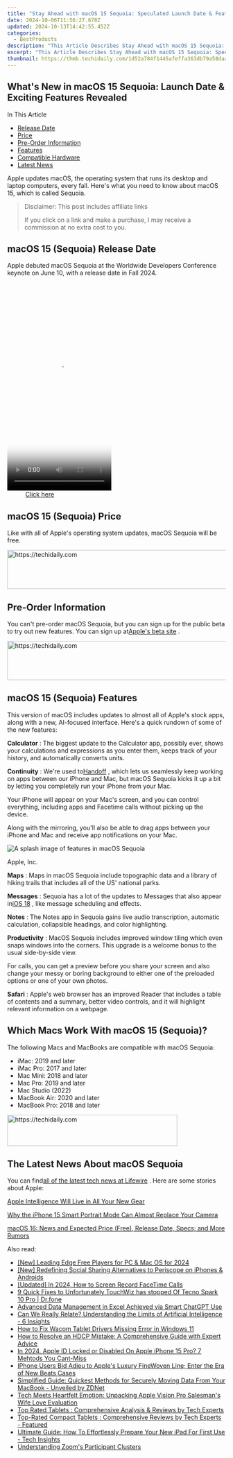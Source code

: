 ```yaml
---
title: "Stay Ahead with macOS 15 Sequoia: Speculated Launch Date & Feature Breakdowns"
date: 2024-10-06T11:56:27.678Z
updated: 2024-10-13T14:42:55.452Z
categories:
  - BestProducts
description: "This Article Describes Stay Ahead with macOS 15 Sequoia: Speculated Launch Date & Feature Breakdowns"
excerpt: "This Article Describes Stay Ahead with macOS 15 Sequoia: Speculated Launch Date & Feature Breakdowns"
thumbnail: https://thmb.techidaily.com/1d52a784f1445afeffa363db79a58daa37aba70187bc1afa1f381803fc3dfa00.jpg
---
```


## What's New in macOS 15 Sequoia: Launch Date & Exciting Features Revealed

 In This Article

* [Release Date](https://www.lifewire.com/#toc-macos-15-sequoia-release-date)
* [Price](https://www.lifewire.com/#toc-macos-15-sequoia-price)
* [Pre-Order Information](https://www.lifewire.com/#toc-pre-order-information)
* [Features](https://www.lifewire.com/#toc-macos-15-sequoia-features)
* [Compatible Hardware](https://www.lifewire.com/#toc-which-macs-work-with-macos-15-sequoia)
* [Latest News](https://www.lifewire.com/#toc-the-latest-news-about-macos-sequoia)

 Apple updates macOS, the operating system that runs its desktop and laptop computers, every fall. Here's what you need to know about macOS 15, which is called Sequoia.

>  Disclaimer: This post includes affiliate links
>
>  If you click on a link and make a purchase, I may receive a commission at no extra cost to you.
>

## macOS 15 (Sequoia) Release Date

 Apple debuted macOS Sequoia at the Worldwide Developers Conference keynote on June 10, with a release date in Fall 2024.

<!-- affiliate ads begin -->
<span id="1770526">
					<video width="240" height="480" style="cursor:pointer"
           poster="//a.impactradius-go.com/display-clicktoplayimage/1770526.png"
           onclick="if(!this.playClicked){this.play();this.setAttribute('controls',true);this.playClicked=true;}">
	   <source src="//a.impactradius-go.com/display-ad/20702-1770526">
	   <img src="//a.impactradius-go.com/display-clicktoplayimage/1770526.png" style="border: none; height: 100%; width: 100%; object-fit: contain">
	</video>
	<div style="width:150px;text-align:center"><a href="javascript:window.open(decodeURIComponent('https%3A%2F%2Ftokenmetrics.sjv.io%2Fc%2F5597632%2F1770526%2F20702'), '_blank');void(0);">Click here</a></div>
</span>
<img height="0" width="0" src="https://imp.pxf.io/i/5597632/1770526/20702" style="position:absolute;visibility:hidden;" border="0" />
<!-- affiliate ads end -->

## macOS 15 (Sequoia) Price

 Like with all of Apple's operating system updates, macOS Sequoia will be free.

<!-- affiliate ads begin -->
<a href="https://sentrypc.7eer.net/c/5597632/398455/3022" target="_top" id="398455">
  <img src="//a.impactradius-go.com/display-ad/3022-398455" border="0" alt="https://techidaily.com" width="728" height="90"/>
</a>
<img height="0" width="0" src="https://sentrypc.7eer.net/i/5597632/398455/3022" style="position:absolute;visibility:hidden;" border="0" />
<!-- affiliate ads end -->

## Pre-Order Information

 You can't pre-order macOS Sequoia, but you can sign up for the public beta to try out new features. You can sign up at[Apple's beta site](https://beta.apple.com) .

<!-- affiliate ads begin -->
<a href="https://imp.i357552.net/c/5597632/947750/11832" target="_top" id="947750">
  <img src="//a.impactradius-go.com/display-ad/11832-947750" border="0" alt="https://techidaily.com" width="728" height="90"/>
</a>
<img height="0" width="0" src="https://imp.i357552.net/i/5597632/947750/11832" style="position:absolute;visibility:hidden;" border="0" />
<!-- affiliate ads end -->

## macOS 15 (Sequoia) Features

 This version of macOS includes updates to almost all of Apple's stock apps, along with a new, AI-focused interface. Here's a quick rundown of some of the new features:

**Calculator** : The biggest update to the Calculator app, possibly ever, shows your calculations and expressions as you enter them, keeps track of your history, and automatically converts units.

**Continuity** : We're used to[Handoff](https://www.lifewire.com/everything-you-need-to-know-about-handoff-4079966) , which lets us seamlessly keep working on apps between our iPhone and Mac, but macOS Sequoia kicks it up a bit by letting you completely run your iPhone from your Mac.

 Your iPhone will appear on your Mac's screen, and you can control everything, including apps and Facetime calls without picking up the device.

 Along with the mirroring, you'll also be able to drag apps between your iPhone and Mac and receive app notifications on your Mac.

![A splash image of features in macOS Sequoia](https://www.lifewire.com/thmb/ONAPv3Ngn4fkhdD98YdmH20NSjw=/960x0/filters:no_upscale():max_bytes(150000):strip_icc():format(webp)/macOSSequoiafeaturessplash-d3561c06521a496a9157728b767d7050.jpg)

Apple, Inc.

**Maps** : Maps in macOS Sequoia include topographic data and a library of hiking trails that includes all of the US' national parks.

**Messages** : Sequoia has a lot of the updates to Messages that also appear in[iOS 18](https://www.lifewire.com/ios-18-8552216) , like message scheduling and effects.

**Notes** : The Notes app in Sequoia gains live audio transcription, automatic calculation, collapsible headings, and color highlighting.

**Productivity** : MacOS Sequoia includes improved window tiling which even snaps windows into the corners. This upgrade is a welcome bonus to the usual side-by-side view.

 For calls, you can get a preview before you share your screen and also change your messy or boring background to either one of the preloaded options or one of your own photos.

**Safari** : Apple's web browser has an improved Reader that includes a table of contents and a summary, better video controls, and it will highlight relevant information on a webpage.

## Which Macs Work With macOS 15 (Sequoia)?

 The following Macs and MacBooks are compatible with macOS Sequoia:

* iMac: 2019 and later
* iMac Pro: 2017 and later
* Mac Mini: 2018 and later
* Mac Pro: 2019 and later
* Mac Studio (2022)
* MacBook Air: 2020 and later
* MacBook Pro: 2018 and later

<!-- affiliate ads begin -->
<a href="https://aligracehair.sjv.io/c/5597632/2135359/19272" target="_top" id="2135359">
  <img src="//a.impactradius-go.com/display-ad/19272-2135359" border="0" alt="https://techidaily.com" width="392" height="72"/>
</a>
<img height="0" width="0" src="https://aligracehair.sjv.io/i/5597632/2135359/19272" style="position:absolute;visibility:hidden;" border="0" />
<!-- affiliate ads end -->

## The Latest News About macOS Sequoia

 You can find[all of the latest tech news at Lifewire](https://www.lifewire.com/news-4795879) . Here are some stories about Apple:

[Apple Intelligence Will Live in All Your New Gear](https://www.lifewire.com/apple-intelligence-announced-8661142)

[Why the iPhone 15 Smart Portrait Mode Can Almost Replace Your Camera](https://www.lifewire.com/iphone-15-smart-portrait-mode-8282549)

[macOS 16: News and Expected Price (Free), Release Date, Specs; and More Rumors](https://www.lifewire.com/macos-16-8612551)

<ins class="adsbygoogle"
     style="display:block"
     data-ad-format="autorelaxed"
     data-ad-client="ca-pub-7571918770474297"
     data-ad-slot="1223367746"></ins>

<ins class="adsbygoogle"
     style="display:block"
     data-ad-client="ca-pub-7571918770474297"
     data-ad-slot="8358498916"
     data-ad-format="auto"
     data-full-width-responsive="true"></ins>

<span class="atpl-alsoreadstyle">Also read:</span>
<div><ul>
<li><a href="https://vp-tips.techidaily.com/new-leading-edge-free-players-for-pc-and-mac-os-for-2024/"><u>[New] Leading Edge Free Players for PC & Mac OS for 2024</u></a></li>
<li><a href="https://extra-skills.techidaily.com/new-redefining-social-sharing-alternatives-to-periscope-on-iphones-and-androids/"><u>[New] Redefining Social Sharing Alternatives to Periscope on iPhones & Androids</u></a></li>
<li><a href="https://screen-capture.techidaily.com/updated-in-2024-how-to-screen-record-facetime-calls/"><u>[Updated] In 2024, How to Screen Record FaceTime Calls</u></a></li>
<li><a href="https://howto.techidaily.com/9-quick-fixes-to-unfortunately-touchwiz-has-stopped-of-tecno-spark-10-pro-drfone-by-drfone-fix-android-problems-fix-android-problems/"><u>9 Quick Fixes to Unfortunately TouchWiz has stopped Of Tecno Spark 10 Pro | Dr.fone</u></a></li>
<li><a href="https://tech-haven.techidaily.com/advanced-data-management-in-excel-achieved-via-smart-chatgpt-use/"><u>Advanced Data Management in Excel Achieved via Smart ChatGPT Use</u></a></li>
<li><a href="https://tech-revival.techidaily.com/can-we-really-relate-understanding-the-limits-of-artificial-intelligence-6-insights/"><u>Can We Really Relate? Understanding the Limits of Artificial Intelligence - 6 Insights</u></a></li>
<li><a href="https://win-howtos.techidaily.com/how-to-fix-wacom-tablet-drivers-missing-error-in-windows-11/"><u>How to Fix Wacom Tablet Drivers Missing Error in Windows 11</u></a></li>
<li><a href="https://tech-renaissance.techidaily.com/how-to-resolve-an-hdcp-mistake-a-comprehensive-guide-with-expert-advice/"><u>How to Resolve an HDCP Mistake: A Comprehensive Guide with Expert Advice</u></a></li>
<li><a href="https://apple-account.techidaily.com/in-2024-apple-id-locked-or-disabled-on-apple-iphone-15-pro-7-mehtods-you-cant-miss-by-drfone-ios/"><u>In 2024, Apple ID Locked or Disabled On Apple iPhone 15 Pro? 7 Mehtods You Cant-Miss</u></a></li>
<li><a href="https://tech-renaissance.techidaily.com/iphone-users-bid-adieu-to-apples-luxury-finewoven-line-enter-the-era-of-new-beats-cases/"><u>IPhone Users Bid Adieu to Apple's Luxury FineWoven Line; Enter the Era of New Beats Cases</u></a></li>
<li><a href="https://tech-renaissance.techidaily.com/simplified-guide-quickest-methods-for-securely-moving-data-from-your-macbook-unveiled-by-zdnet/"><u>Simplified Guide: Quickest Methods for Securely Moving Data From Your MacBook - Unveiled by ZDNet</u></a></li>
<li><a href="https://tech-renaissance.techidaily.com/tech-meets-heartfelt-emotion-unpacking-apple-vision-pro-salesmans-wife-love-evaluation/"><u>Tech Meets Heartfelt Emotion: Unpacking Apple Vision Pro Salesman's Wife Love Evaluation</u></a></li>
<li><a href="https://tech-renaissance.techidaily.com/top-rated-tablets-comprehensive-analysis-and-reviews-by-tech-experts/"><u>Top Rated Tablets : Comprehensive Analysis & Reviews by Tech Experts</u></a></li>
<li><a href="https://tech-renaissance.techidaily.com/top-rated-compact-tablets-comprehensive-reviews-by-tech-experts-featured/"><u>Top-Rated Compact Tablets : Comprehensive Reviews by Tech Experts - Featured</u></a></li>
<li><a href="https://tech-renaissance.techidaily.com/ultimate-guide-how-to-effortlessly-prepare-your-new-ipad-for-first-use-tech-insights/"><u>Ultimate Guide: How To Effortlessly Prepare Your New iPad For First Use - Tech Insights</u></a></li>
<li><a href="https://video-screen-grab.techidaily.com/understanding-zooms-participant-clusters/"><u>Understanding Zoom's Participant Clusters</u></a></li>
</ul></div>


